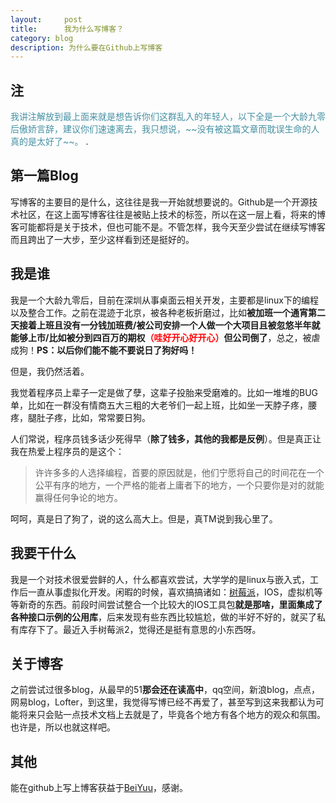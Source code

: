 ```yaml
---
layout:     post
title:      我为什么写博客？
category: blog
description: 为什么要在Github上写博客
---
```

## 注
<font color="#4590a3" >
我讲注解放到最上面来就是想告诉你们这群乱入的年轻人，以下全是一个大龄九零后傲娇言辞，建议你们速速离去，我只想说，~~没有被这篇文章而耽误生命的人真的是太好了~~。</font>
.

## 第一篇Blog
写博客的主要目的是什么，这往往是我一开始就想要说的。Github是一个开源技术社区，在这上面写博客往往是被贴上技术的标签，所以在这一层上看，将来的博客可能都将是关于技术，但也可能不是。不管怎样，我今天至少尝试在继续写博客而且跨出了一大步，至少这样看到还是挺好的。

## 我是谁
我是一个大龄九零后，目前在深圳从事桌面云相关开发，主要都是linux下的编程以及整合工作。之前在混迹于北京，被各种老板折磨过，比如**被加班一个通宵第二天接着上班且没有一分钱加班费/被公司安排一个人做一个大项目且被忽悠半年就能够上市/比如被分到四百万的期权<font color="#FF0000" >（哇好开心好开心）</font>但公司倒了**，总之，被虐成狗！__PS：以后你们能不能不要说日了狗好吗！__

但是，我仍然活着。

我觉着程序员上辈子一定是做了孽，这辈子投胎来受磨难的。比如一堆堆的BUG单，比如在一群没有情商五大三粗的大老爷们一起上班，比如坐一天脖子疼，腰疼，腿肚子疼，比如，常常要日狗。

人们常说，程序员钱多话少死得早（**除了钱多，其他的我都是反例**）。但是真正让我在热爱上程序员的是这个：

> 许许多多的人选择编程，首要的原因就是，他们宁愿将自己的时间花在一个公平有序的地方，一个严格的能者上庸者下的地方，一个只要你是对的就能赢得任何争论的地方。

呵呵，真是日了狗了，说的这么高大上。但是，真TM说到我心里了。

## 我要干什么
我是一个对技术很爱尝鲜的人，什么都喜欢尝试，大学学的是linux与嵌入式，工作后一直从事虚拟化开发。闲暇的时候，喜欢搞搞诸如：[树莓派](https://zh.wikipedia.org/zh-cn/%E6%A0%91%E8%8E%93%E6%B4%BE)，IOS，虚拟机等等新奇的东西。前段时间尝试整合一个比较大的IOS工具包**就是那啥，里面集成了各种接口示例的公用库**，后来发现有些东西比较尴尬，做的半好不好的，就买了私有库存下了。最近入手树莓派2，觉得还是挺有意思的小东西呀。

## 关于博客
之前尝试过很多blog，从最早的51**那会还在读高中**，qq空间，新浪blog，点点，网易blog，Lofter，到这里，我觉得写博已经不再爱了，甚至写到这来我都认为可能将来只会贴一点技术文档上去就是了，毕竟各个地方有各个地方的观众和氛围。也许是，所以也就这样吧。

## 其他
能在github上写上博客获益于[BeiYuu](http://beiyuu.com)，感谢。


















